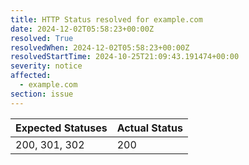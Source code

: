```yaml
---
title: HTTP Status resolved for example.com
date: 2024-12-02T05:58:23+00:00Z
resolved: True
resolvedWhen: 2024-12-02T05:58:23+00:00Z
resolvedStartTime: 2024-10-25T21:09:43.191474+00:00
severity: notice
affected:
  - example.com
section: issue
---
```


| Expected Statuses | Actual Status  |
|-------------------|----------------|
| 200, 301, 302 | 200 |
